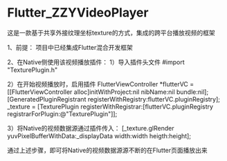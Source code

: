 # Flutter_ZZYVideoPlayer
这是一款基于共享外接纹理坐标texture的方式，集成的跨平台播放视频的框架

1、前提：
项目中已经集成Flutter混合开发框架

2、在Native侧使用该视频播放插件：
1）导入插件头文件
#import "TexturePlugin.h"

2）在开始视频播放时，启用插件
FlutterViewController *flutterVC = [[FlutterViewController alloc]initWithProject:nil nibName:nil bundle:nil];
[GeneratedPluginRegistrant registerWithRegistry:flutterVC.pluginRegistry];
_texture = [TexturePlugin registerWithRegistrar:[flutterVC.pluginRegistry registrarForPlugin:@"TexturePlugin"]];

3）将Native的视频数据源通过插件传入：
[_texture.glRender yuvPixelBufferWithData:_displayData width:width heigth:height];

通过上述步骤，即可将Native的视频数据源源不断的在Flutter页面播放出来
